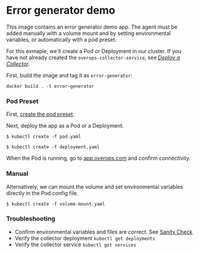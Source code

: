 # Error generator demo
This image contains an error generator demo app. The agent must be added manually with a volume mount and by setting environmental variables, or automatically with a pod preset.

For this exmaple, we'll create a Pod or Deployment in our cluster. If you have not already created the `overops-collector-service`, see *[Deploy a Collector](../../collector)*.

First, build the image and tag it as `error-generator`:

```console
docker build . -t error-generator
```

### Pod Preset
First, [create the pod preset](../../agent).

Next, deploy the app as a Pod or a Deployment:

```console
$ kubectl create -f pod.yaml
```

```console
$ kubectl create -f deployment.yaml
```
When the Pod is running, go to [app.overops.com](https://app.overops.com/) and confirm connectivity.

### Manual
Alternatively, we can mount the volume and set environmental variables directly in the Pod config file.

```console
$ kubectl create -f volume-mount.yaml
```

### Troubleshooting
- Confirm environmental variables and files are correct. See [Sanity Check](../../agent/#sanity-check)
- Verify the collector deployment `kubectl get deployments`
- Verify the collector service `kubectl get services`

